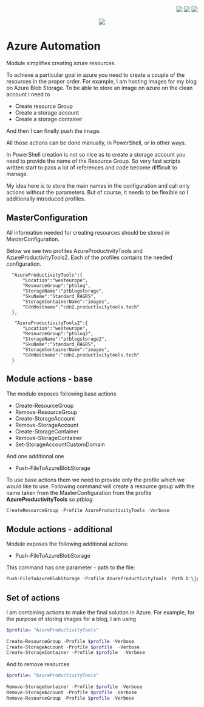 <!--Category:PowerShell--> 
 <p align="right">
    <a href="https://www.powershellgallery.com/packages/ProductivityTools.AzureAutomation/"><img src="Images/Header/Powershell_border_40px.png" /></a>
    <a href="http://productivitytools.tech/get-onedrivedirectory/"><img src="Images/Header/ProductivityTools_green_40px_2.png" /><a> 
    <a href="https://github.com/pwujczyk/ProductivityTools.AzureAutomation"><img src="Images/Header/Github_border_40px.png" /></a>
</p>
<p align="center">
    <a href="http://http://productivitytools.tech/">
        <img src="Images/Header/LogoTitle_green_500px.png" />
    </a>
</p>


# Azure Automation

Module simplifies creating azure resources. 
<!--more-->

To achieve a particular goal in azure you need to create a couple of the resources in the proper order. For example, I am hosting images for my blog on Azure Blob Storage. To be able to store an image on azure on the clean account I need to
- Create resource Group
- Create a storage account
- Create a storage container

And then I can finally push the image. 

All those actions can be done manually, in PowerShell, or in other ways. 

In PowerShell creation is not so nice as to create a storage account you need to provide the name of the Resource Group. So very fast scripts written start to pass a lot of references and code become difficult to manage. 

My idea here is to store the main names in the configuration and call only actions without the parameters. But of course, it needs to be flexible so I additionally introduced profiles. 

## MasterConfiguration

All information needed for creating resources should be stored in MasterConfiguration.

Below we see two profiles AzureProductivityTools and AzureProductivityTools2. Each of the profiles contains the needed configuration. 

```
  "AzureProductivityTools":{
      "Location":"westeurope",
      "ResourceGroup":"ptblog",
      "StorageName":"ptblogstorage",
      "SkuName":"Standard_RAGRS",
      "StorageContainerName":"images",
      "CdnHostname":"cdn2.productivitytools.tech"
  },
  
   "AzureProductivityTools2":{
      "Location":"westeurope",
      "ResourceGroup":"ptblog2",
      "StorageName":"ptblogstorage2",
      "SkuName":"Standard_RAGRS",
      "StorageContainerName":"images",
      "CdnHostname":"cdn2.productivitytools.tech"
  }
```

## Module actions - base

The module exposes following base actions

- Create-ResourceGroup
- Remove-ResourceGroup
- Create-StorageAccount
- Remove-StorageAccount
- Create-StorageContainer
- Remove-StorageContainer
- Set-StorageAccountCustomDomain

And one additional one
- Push-FileToAzureBlobStorage

To use base actions them we need to provide only the profile which we would like to use. Following command will create a resource group with the name taken from the MasterConfiguration from the profile **AzureProductivityTools** so *ptblog*.

```powershell
CreateResourceGroup -Profile AzureProductivityTools -Verbose
```

## Module actions - additional

Module exposes the following additional actions:

- Push-FileToAzureBlobStorage

This command has one parameter - path to the file:

```powershell
Push-FileToAzureBlobStorage -Profile AzureProductivityTools -Path D:\jpg\documentation.png
```

## Set of actions

I am combining actions to make the final solution in Azure. For example, for the purpose of storing images for a blog, I am using 

```powershell
$profile= "AzureProductivityTools" 
    
Create-ResourceGroup -Profile $profile -Verbose
Create-StorageAccount -Profile $profile  -Verbose
Create-StorageContainer -Profile $profile  -Verbose
``` 

And to remove resources

```powershell
$profile= "AzureProductivityTools" 
    
Remove-StorageContainer -Profile $profile -Verbose
Remove-StorageAccount -Profile $profile -Verbose
Remove-ResourceGroup -Profile $profile -Verbose

``` 
